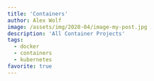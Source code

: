 ```yaml
---
title: 'Containers'
author: Alex Wolf
image: /assets/img/2020-04/image-my-post.jpg
description: 'All Container Projects'
tags:
  - docker
  - containers
  - kubernetes
favorite: true
---
```


